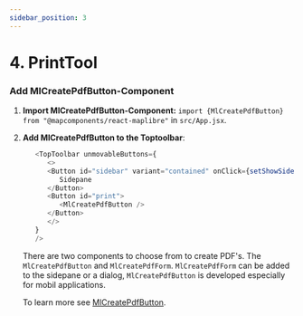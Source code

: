 ```yaml
---
sidebar_position: 3
---
```


# 4. PrintTool

### Add MlCreatePdfButton-Component

1. **Import MlCreatePdfButton-Component:** `import {MlCreatePdfButton} from "@mapcomponents/react-maplibre"` in `src/App.jsx`.

2. **Add MlCreatePdfButton to the Toptoolbar**:

   ```javascript
      <TopToolbar unmovableButtons={
         <>
         <Button id="sidebar" variant="contained" onClick={setShowSidebar(!showSidebar)}}>
            Sidepane
         </Button>
         <Button id="print">
            <MlCreatePdfButton />
         </Button>
         </>
      }
      />
   ```

   There are two components to choose from to create PDF's. The `MlCreatePdfButton` and `MlCreatePdfForm`.
   `MlCreatePdfForm` can be added to the sidepane or a dialog, `MlCreatePdfButton` is developed especially for mobil applications.

   To learn more see [MlCreatePdfButton](/docs/components/Basic_Components/MlCreatePdfButton.md).

